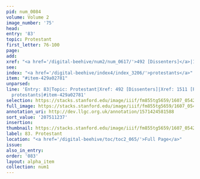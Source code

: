 ```yaml
---
pid: num_0084
volume: Volume 2
image_number: '75'
head:
entry: '83'
topic: Protestant
first_letter: 76-100
page:
add:
xref: "<a href='/digital-beehive/num2/num_0617/'>492 [Dissenters]</a>|1511 [Protestant]"
see:
index: "<a href='/digital-beehive/index4/index_3206/'>protestants</a>"
item: "#item-429a02781"
unparsed:
line: 'Entry: 83|Topic: Protestant|Xref: 492 [Dissenters]|Xref: 1511 [Protestant]|Index:
  protestants|#item-429a02781'
selection: https://stacks.stanford.edu/image/iiif/fm855tg5659/1607_0542/259,1237,3053,518/full/0/default.jpg
full_image: https://stacks.stanford.edu/image/iiif/fm855tg5659/1607_0542/full/full/0/default.jpg
annotation_uri: http://dev.llgc.org.uk/annotation/1571424581588
sort_value: '207511237'
insertion:
thumbnail: https://stacks.stanford.edu/image/iiif/fm855tg5659/1607_0542/259,1237,600,180/250,/0/default.jpg
label: 83. Protestant
location: "<a href='/digital-beehive/toc/toc2_065/'>Full Page</a>"
issue:
also_in_entry:
order: '083'
layout: alpha_item
collection: num1
---
```

